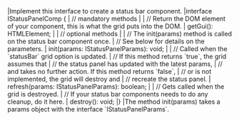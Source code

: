 <framework-specific-section frameworks="javascript">
|Implement this interface to create a status bar component.
</framework-specific-section>

<framework-specific-section frameworks="javascript">
<snippet transform={false} language="ts">
|interface IStatusPanelComp {
|    // mandatory methods
|
|    // Return the DOM element of your component, this is what the grid puts into the DOM.
|    getGui(): HTMLElement;
|
|    // optional methods
|
|    // The init(params) method is called on the status bar component once.
|    // See below for details on the parameters.
|    init(params: IStatusPanelParams): void;
|
|    // Called when the `statusBar` grid option is updated.
|    // If this method returns `true`, the grid assumes that
|    // the status panel has updated with the latest params,
|    // and takes no further action. If this method returns `false`,
|    // or is not implemented, the grid will destroy and
|    // recreate the status panel.
|    refresh(params: IStatusPanelParams): boolean;
|
|    // Gets called when the grid is destroyed.
|    // If your status bar components needs to do any cleanup, do it here.
|    destroy(): void;
|}
</snippet>
</framework-specific-section>

<framework-specific-section frameworks="javascript">
|The method init(params) takes a params object with the interface `IStatusPanelParams`.
</framework-specific-section>
